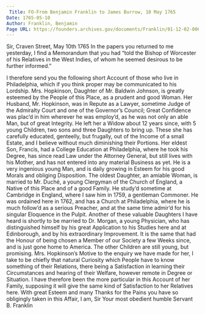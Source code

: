 ```yaml
---
 Title: FO-From Benjamin Franklin to James Burrow, 10 May 1765
Date: 1765-05-10
Author: Franklin, Benjamin
Page URL: https://founders.archives.gov/documents/Franklin/01-12-02-0063
---
```


Sir,
Craven Street, May 10th 1765
In the papers you returned to me yesterday, I find a Memorandum that you had “told the Bishop of Worcester of his Relatives in the West Indies, of whom he seemed desirous to be further informed.”

I therefore send you the following short Account of those who live in Philadelphia, which if you think proper may be communicated to his Lordship.
Mrs. Hopkinson, Daughter of Mr. Baldwin Johnson, is greatly esteemed by the People of this Place, as a prudent and good Woman. Her Husband, Mr. Hopkinson, was in Repute as a Lawyer, sometime Judge of the Admiralty Court and one of the Governor’s Council; Great Confidence was plac’d in him wherever he was employ’d, as he was not only an able Man, but of great Integrity. He left her a Widow about 12 years since, with 5 young Children, two sons and three Daughters to bring up. These she has carefully educated, genteelly, but frugally, out of the Income of a small Estate, and I believe without much diminishing their Portions. Her eldest Son, Francis, had a College Education at Philadelphia, where he took his Degree, has since read Law under the Attorney General, but still lives with his Mother, and has not entered into any material Business as yet. He is a very ingenious young Man, and is daily growing in Esteem for his good Morals and obliging Disposition. The oldest Daughter, an amiable Woman, is married to Mr. Duché, a young Clergyman of the Church of England, a Native of this Place and of a good Family. He study’d sometime at Cambridge in England, where I saw him in 1759, a gentleman Commoner. He was ordained here in 1762, and has a Church at Philadelphia, where he is much follow’d as a serious Preacher, and at the same time admir’d for his singular Eloquence in the Pulpit. Another of these valuable Daughters I have heard is shortly to be married to Dr. Morgan, a young Physician, who has distinguished himself by his great Application to his Studies here and at Edinborough, and by his extraordinary Improvement. It is the same that had the Honour of being chosen a Member of our Society a few Weeks since, and is just gone home to America. The other Children are still young, but promising.
Mrs. Hopkinson’s Motive to the enquiry we have made for her, I take to be chiefly that natural Curiosity which People have to know something of their Relations, there being a Satisfaction in learning their Circumstances and hearing of their Welfare, however remote in Degree or Situation. I have therefore been the more particular in this Account of her Family, supposing it will give the same kind of Satisfaction to her Relatives here.
With great Esteem and many Thanks for the Pains you have so obligingly taken in this Affair, I am, Sir Your most obedient humble Servant
B. Franklin

